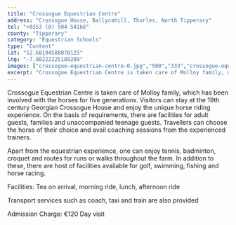 ```yaml
---
title: "Crossogue Equestrian Centre"
address: "Crossogue House, Ballycahill, Thurles, North Tipperary"
tel: "+0353 (0) 504 54166"
county: "Tipperary"
category: "Equestrian Schools"
type: "Content"
lat: "52.68194580078125"
lng: "-7.80222225189209"
images: ["crossogue-equestrian-centre-0.jpg","500","333","crossogue-equestrian-centre-1.jpg","500","374","crossogue-equestrian-centre-5.jpg","450","301","crossogue-equestrian-centre-9.jpg","300","200"]
excerpt: "Crossogue Equestrian Centre is taken care of Molloy family, which has been involved with the horses for five generations. Visitors can stay at the 19t..."
---
```

<p>Crossogue Equestrian Centre is taken care of Molloy family, which has been involved with the horses for five generations. Visitors can stay at the 19th century Georgian Crossogue House and enjoy the unique horse riding experience. On the basis of requirements, there are facilities for adult guests, families and unaccompanied teenage guests. Travellers can choose the horse of their choice and avail coaching sessions from the experienced trainers.</p>  
    <p>Apart from the equestrian experience, one can enjoy tennis, badminton, croquet and routes for runs or walks throughout the farm. In addition to these, there are host of facilities available for golf, swimming, fishing and horse racing.</p>  
    <p>Facilities:    Tea on arrival, morning ride, lunch, afternoon ride</p> 
    <p>    Transport services such as coach, taxi and train are also   provided</p> 
    <p>Admission Charge: &euro;120 Day visit</p>